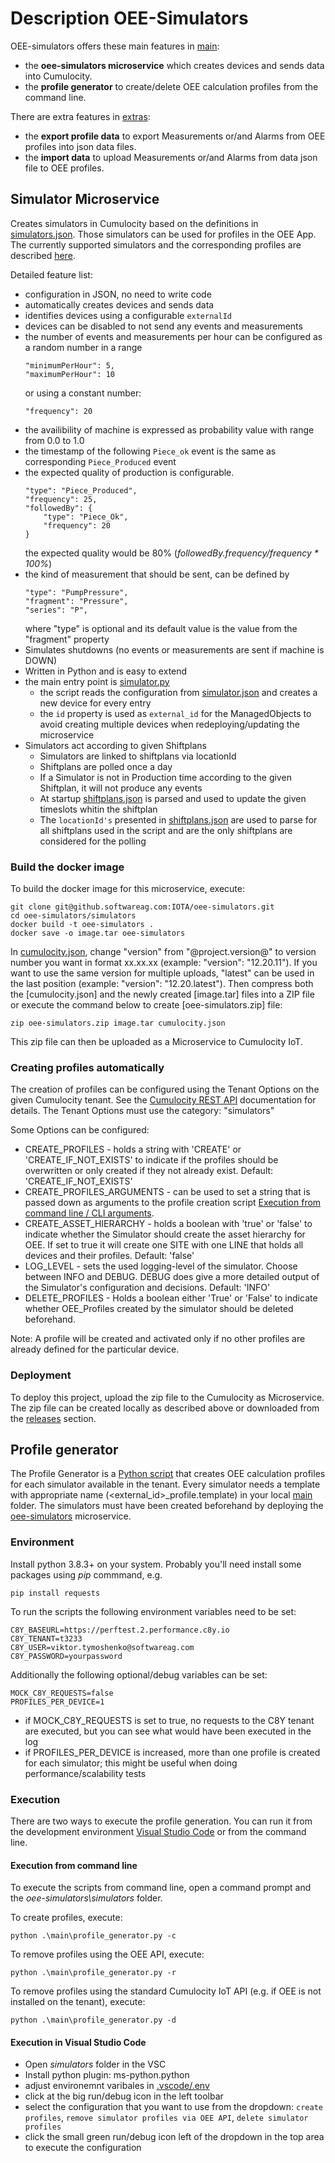 # Description OEE-Simulators

OEE-simulators offers these main features in [main](simulators/main): 
- the **oee-simulators microservice** which creates devices and sends data into Cumulocity.
- the **profile generator** to create/delete OEE calculation profiles from the command line.

There are extra features in [extras](simulators/extras):
- the **export profile data** to export Measurements or/and Alarms from OEE profiles into json data files.
- the **import data** to upload Measurements or/and Alarms from data json file to OEE profiles.

## Simulator Microservice

Creates simulators in Cumulocity based on the definitions in [simulators.json](main/simulator.json). Those simulators can be used for profiles in the OEE App. The currently supported simulators and the corresponding profiles are described [here](simulators.md).

Detailed feature list:
- configuration in JSON, no need to write code
- automatically creates devices and sends data
- identifies devices using a configurable `externalId`
- devices can be disabled to not send any events and measurements
- the number of events and measurements per hour can be configured as a random number in a range
    ```
    "minimumPerHour": 5,
    "maximumPerHour": 10
    ```
  or using a constant number: 
    ```
    "frequency": 20
    ```
- the availibility of machine is expressed as probability value with range from 0.0 to 1.0
- the timestamp of the following `Piece_ok` event is the same as corresponding `Piece_Produced` event
- the expected quality of production is configurable.  
    ```
    "type": "Piece_Produced",
    "frequency": 25,
    "followedBy": {
        "type": "Piece_Ok",
        "frequency": 20
    } 
    ```
  the expected quality would be 80% (*followedBy.frequency/frequency * 100%*)
- the kind of measurement that should be sent, can be defined by
    ```
    "type": "PumpPressure",
    "fragment": "Pressure",
    "series": "P",
    ```
  where "type" is optional and its default value is the value from the "fragment" property
- Simulates shutdowns (no events or measurements are sent if machine is DOWN)
- Written in Python and is easy to extend
- the main entry point is [simulator.py](main/simulator.py)
  - the script reads the configuration from [simulator.json](main/simulator.json) and creates a new device for every entry
  - the `id` property is used as `external_id` for the ManagedObjects to avoid creating multiple devices when redeploying/updating the microservice
- Simulators act according to given Shiftplans
  - Simulators are linked to shiftplans via locationId
  - Shiftplans are polled once a day
  - If a Simulator is not in Production time according to the given Shiftplan, it will not produce any  events
  - At startup [shiftplans.json](main/shiftplans.json) is parsed and used to update the given timeslots whitin the shiftplan
  - The `locationId's` presented in [shiftplans.json](main/shiftplans.json) are used to parse for all shiftplans used in the script and are the only shiftplans are considered for the polling

### Build the docker image

To build the docker image for this microservice, execute:
```
git clone git@github.softwareag.com:IOTA/oee-simulators.git
cd oee-simulators/simulators
docker build -t oee-simulators .
docker save -o image.tar oee-simulators
```
In [cumulocity.json](oee-simulators/simulators/cumulocity.json), change "version" from "@project.version@" to version number you want in format xx.xx.xx (example: "version": "12.20.11"). If you want to use the same version for multiple uploads, "latest" can be used in the last position (example: "version": "12.20.latest").
Then compress both the [cumulocity.json] and the newly created [image.tar] files into a ZIP file or execute the command below to create [oee-simulators.zip] file:
```
zip oee-simulators.zip image.tar cumulocity.json 
```
This zip file can then be uploaded as a Microservice to Cumulocity IoT.

### Creating profiles automatically

The creation of profiles can be configured using the Tenant Options on the given Cumulocity tenant. See the [Cumulocity REST API](https://cumulocity.com/api/10.14.0/#tag/Options) documentation for details. The Tenant Options must use the category: "simulators"

Some Options can be configured:
- CREATE_PROFILES - holds a string with 'CREATE' or 'CREATE_IF_NOT_EXISTS' to indicate if the profiles should be overwritten or only created if they not already exist. Default: 'CREATE_IF_NOT_EXISTS'
- CREATE_PROFILES_ARGUMENTS - can be used to set a string that is passed down as arguments to the profile creation script [Execution from command line / CLI arguments](#execution-from-command-line). 
- CREATE_ASSET_HIERARCHY - holds a boolean with 'true' or 'false' to indicate whether the Simulator should create the asset hierarchy for OEE. If set to true it will create one SITE with one LINE that holds all devices and their profiles. Default: 'false'
- LOG_LEVEL - sets the used logging-level of the simulator. Choose between INFO and DEBUG. DEBUG does give a more detailed output of the Simulator's configuration and decisions. Default: 'INFO'
- DELETE_PROFILES - Holds a boolean either 'True' or 'False' to indicate whether OEE_Profiles created by the simulator should be deleted beforehand.

Note: A profile will be created and activated only if no other profiles are already defined for the particular device.

### Deployment

To deploy this project, upload the zip file to the Cumulocity as Microservice. The zip file can be created locally as described above or downloaded from the [releases](releases) section.

## Profile generator

The Profile Generator is a [Python script](main/profile_generator.py) that creates OEE calculation profiles for each simulator available in the tenant. Every simulator needs a template with appropriate name (<external_id>_profile.template) in your local [main](main/profile_templates) folder. The simulators must have been created beforehand by deploying the [oee-simulators](#simulator-microservice) microservice.

### Environment

Install python 3.8.3+ on your system. Probably you'll need install some packages using *pip* commmand, e.g.
```
pip install requests
```

To run the scripts the following environment variables need to be set:

```
C8Y_BASEURL=https://perftest.2.performance.c8y.io 
C8Y_TENANT=t3233
C8Y_USER=viktor.tymoshenko@softwareag.com
C8Y_PASSWORD=yourpassword
```

Additionally the following optional/debug variables can be set:
```
MOCK_C8Y_REQUESTS=false
PROFILES_PER_DEVICE=1
```

- if MOCK_C8Y_REQUESTS is set to true, no requests to the C8Y tenant are executed, but you can see what would have been executed in the log
- if PROFILES_PER_DEVICE is increased, more than one profile is created for each simulator; this might be useful when doing performance/scalability tests

### Execution

There are two ways to execute the profile generation. You can run it from the development environment [Visual Studio Code](#visual-studio-code) or from the command line.

#### Execution from command line
To execute the scripts from command line, open a command prompt and the *oee-simulators\simulators* folder.

To create profiles, execute:
```
python .\main\profile_generator.py -c
``` 

To remove profiles using the OEE API, execute:
```
python .\main\profile_generator.py -r
``` 

To remove profiles using the standard Cumulocity IoT API (e.g. if OEE is not installed on the tenant), execute:
```
python .\main\profile_generator.py -d
``` 

#### Execution in Visual Studio Code

- Open *simulators* folder in the VSC
- Install python plugin: ms-python.python
- adjust environemnt varibales in [.vscode/.env](.vscode/.env)
- click at the big run/debug icon in the left toolbar
- select the configuration that you want to use from the dropdown: `create profiles`, `remove simulator profiles via OEE API`, `delete simulator profiles`
- click the small green run/debug icon left of the dropdown in the top area to execute the configuration
  



  
